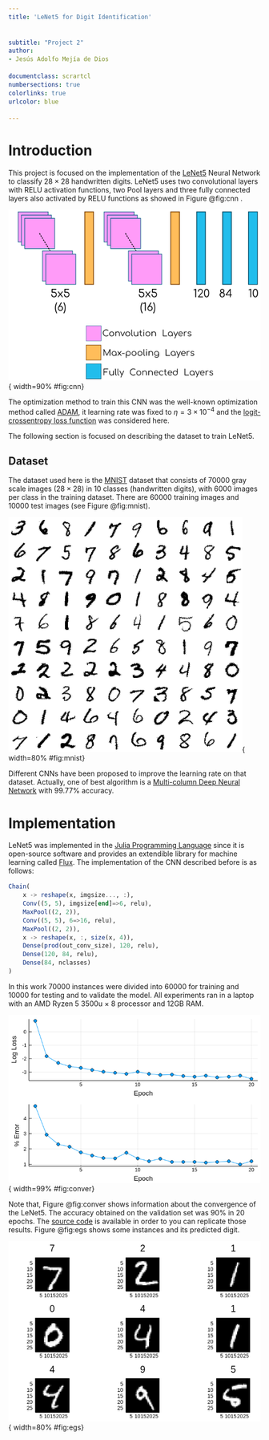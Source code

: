 ```yaml
---
title: 'LeNet5 for Digit Identification' 


subtitle: "Project 2"
author:
- Jesús Adolfo Mejía de Dios

documentclass: scrartcl
numbersections: true
colorlinks: true
urlcolor: blue

---
```


 


# Introduction

This project is focused on the implementation of the [LeNet5](https://doi.org/10.1109/5.726791) Neural Network to classify $28 \times 28$ handwritten digits. LeNet5 uses two convolutional layers with RELU activation functions, two Pool layers and three fully connected layers also activated by RELU functions as showed in Figure @fig:cnn . 

![Convolutional Neural Network used in this project.](imgs/lenet-scheme.png){ width=90% #fig:cnn}


The optimization method to train this CNN was the well-known optimization method called [ADAM](https://arxiv.org/abs/1412.6980v8), it learning rate was fixed to $\eta =3\times10^{-4}$ and the [logit-crossentropy loss function](https://research.google/pubs/pub38136.pdf) was considered here.

The following section is focused on describing the dataset to train LeNet5.

## Dataset

The dataset used here is the [MNIST](http://yann.lecun.com/exdb/mnist/) dataset that consists of 70000 gray scale images ($28 \times 28$) in 10 classes (handwritten digits), with 6000 images per class in the training dataset. There are 60000 training images and 10000 test images (see Figure @fig:mnist).


![MNIST dataset](imgs/mnist-d.png){ width=80%  #fig:mnist}

Different CNNs have been proposed to improve the learning rate on that dataset. Actually,  one of best algorithm is a [Multi-column Deep Neural Network](https://arxiv.org/abs/1202.2745) with 99.77% accuracy. 


# Implementation

LeNet5 was implemented in the [Julia Programming Language](https://julialang.org/) since it is open-source software and provides an extendible  library for machine learning called [Flux](https://fluxml.ai). The implementation of the CNN described before  is as follows:

```julia
Chain(
	x -> reshape(x, imgsize..., :),
	Conv((5, 5), imgsize[end]=>6, relu),
	MaxPool((2, 2)),
	Conv((5, 5), 6=>16, relu),
	MaxPool((2, 2)),
	x -> reshape(x, :, size(x, 4)),
	Dense(prod(out_conv_size), 120, relu), 
	Dense(120, 84, relu), 
	Dense(84, nclasses)
)
```

In this work 70000 instances were divided into 60000 for training and 10000 for testing and to validate the model. All experiments ran in a laptop with an AMD Ryzen 5 3500u $\times$ 8 processor and 12GB RAM.

![Convergence graph.](imgs/conv-lenet.png){ width=99%  #fig:conver}

Note that, Figure @fig:conver shows information about the convergence of the LeNet5. 
The accuracy obtained on the validation set was 90% in 20 epochs. The [source code](https://github.com/jmejia8/cnn-projects) is available in order to you can replicate those results. Figure @fig:egs shows some instances and its predicted digit.


![Random Examples and its predicted label.](imgs/mnist.png){ width=80% #fig:egs}









